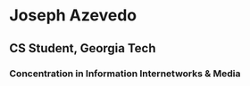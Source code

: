 # Joseph Azevedo

## CS Student, Georgia Tech

### Concentration in **Information Internetworks** & **Media**
